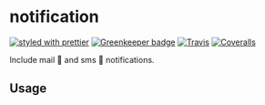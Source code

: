 # notification

[![styled with prettier](https://img.shields.io/badge/styled_with-prettier-ff69b4.svg)](https://github.com/prettier/prettier)
[![Greenkeeper badge](https://badges.greenkeeper.io/pardjs/notification.svg)](https://greenkeeper.io/)
[![Travis](https://travis-ci.com/pardjs/notification.svg?branch=master)](https://travis-ci.org/pardjs/notification)
[![Coveralls](https://coveralls.io/repos/github/pardjs/notification/badge.svg?branch=master)](https://coveralls.io/github/pardjs/notification?branch=master)

Include mail 📩 and sms 📲 notifications.

## Usage

